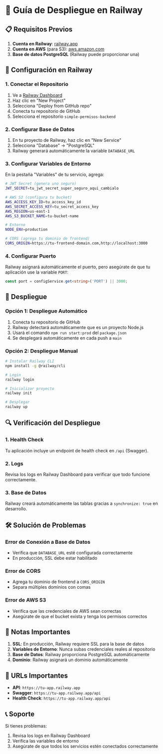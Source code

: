 # 🚀 Guía de Despliegue en Railway

## 📋 Requisitos Previos

1. **Cuenta en Railway**: [railway.app](https://railway.app)
2. **Cuenta en AWS** (para S3): [aws.amazon.com](https://aws.amazon.com)
3. **Base de datos PostgreSQL** (Railway puede proporcionar una)

## 🔧 Configuración en Railway

### 1. Conectar el Repositorio

1. Ve a [Railway Dashboard](https://railway.app/dashboard)
2. Haz clic en "New Project"
3. Selecciona "Deploy from GitHub repo"
4. Conecta tu repositorio de GitHub
5. Selecciona el repositorio `simple-permisos-backend`

### 2. Configurar Base de Datos

1. En tu proyecto de Railway, haz clic en "New Service"
2. Selecciona "Database" → "PostgreSQL"
3. Railway generará automáticamente la variable `DATABASE_URL`

### 3. Configurar Variables de Entorno

En la pestaña "Variables" de tu servicio, agrega:

```bash
# JWT Secret (genera uno seguro)
JWT_SECRET=tu_jwt_secret_super_seguro_aqui_cambialo

# AWS S3 (configura tu bucket)
AWS_ACCESS_KEY_ID=tu_access_key_id
AWS_SECRET_ACCESS_KEY=tu_secret_access_key
AWS_REGION=us-east-1
AWS_S3_BUCKET_NAME=tu-bucket-name

# Entorno
NODE_ENV=production

# CORS (agrega tu dominio de frontend)
CORS_ORIGIN=https://tu-frontend-domain.com,http://localhost:3000
```

### 4. Configurar Puerto

Railway asignará automáticamente el puerto, pero asegúrate de que tu aplicación use la variable `PORT`:

```typescript
const port = configService.get<string>('PORT') || 3000;
```

## 🚀 Despliegue

### Opción 1: Despliegue Automático

1. Conecta tu repositorio de GitHub
2. Railway detectará automáticamente que es un proyecto Node.js
3. Usará el comando `npm run start:prod` del `package.json`
4. Se desplegará automáticamente en cada push a `main`

### Opción 2: Despliegue Manual

```bash
# Instalar Railway CLI
npm install -g @railway/cli

# Login
railway login

# Inicializar proyecto
railway init

# Desplegar
railway up
```

## 🔍 Verificación del Despliegue

### 1. Health Check

Tu aplicación incluye un endpoint de health check en `/api` (Swagger).

### 2. Logs

Revisa los logs en Railway Dashboard para verificar que todo funcione correctamente.

### 3. Base de Datos

Railway creará automáticamente las tablas gracias a `synchronize: true` en desarrollo.

## 🛠️ Solución de Problemas

### Error de Conexión a Base de Datos

- Verifica que `DATABASE_URL` esté configurada correctamente
- En producción, SSL debe estar habilitado

### Error de CORS

- Agrega tu dominio de frontend a `CORS_ORIGIN`
- Separa múltiples dominios con comas

### Error de AWS S3

- Verifica que las credenciales de AWS sean correctas
- Asegúrate de que el bucket exista y tenga los permisos correctos

## 📝 Notas Importantes

1. **SSL**: En producción, Railway requiere SSL para la base de datos
2. **Variables de Entorno**: Nunca subas credenciales reales al repositorio
3. **Base de Datos**: Railway proporciona PostgreSQL automáticamente
4. **Dominio**: Railway asignará un dominio automáticamente

## 🔗 URLs Importantes

- **API**: `https://tu-app.railway.app`
- **Swagger**: `https://tu-app.railway.app/api`
- **Health Check**: `https://tu-app.railway.app/api`

## 📞 Soporte

Si tienes problemas:
1. Revisa los logs en Railway Dashboard
2. Verifica las variables de entorno
3. Asegúrate de que todos los servicios estén conectados correctamente 